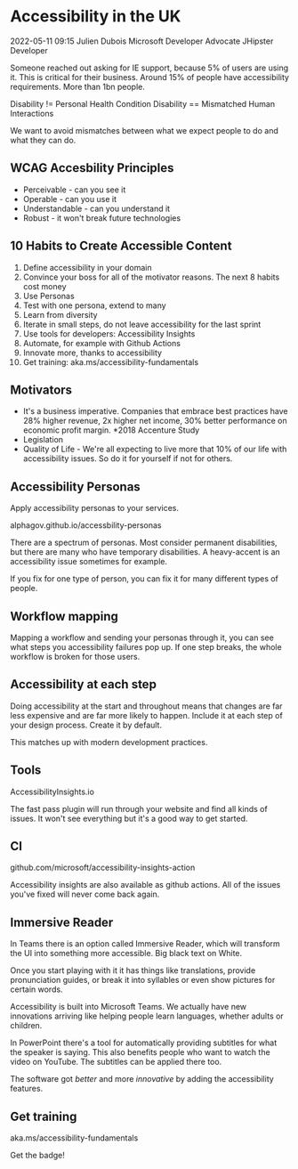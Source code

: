 # Accessibility in the UK

2022-05-11 09:15
Julien Dubois
Microsoft Developer Advocate
JHipster Developer

Someone reached out asking for IE support, because 5% of users are using it. This is critical for their business. Around 15% of people have accessibility requirements. More than 1bn people.

Disability != Personal Health Condition
Disability == Mismatched Human Interactions

We want to avoid mismatches between what we expect people to do and what they can do.

## WCAG Accesbility Principles

- Perceivable - can you see it
- Operable - can you use it
- Understandable - can you understand it
- Robust - it won't break future technologies

## 10 Habits to Create Accessible Content

1. Define accessibility in your domain
2. Convince your boss for all of the motivator reasons. The next 8 habits cost money
3. Use Personas
4. Test with one persona, extend to many
5. Learn from diversity
6. Iterate in small steps, do not leave accessibility for the last sprint
7. Use tools for developers: Accessibility Insights
8. Automate, for example with Github Actions
9. Innovate more, thanks to accessibility
10. Get training: aka.ms/accessibility-fundamentals

## Motivators

- It's a business imperative. Companies that embrace best practices have 28% higher revenue, 2x higher net income, 30% better performance on economic profit margin. *2018 Accenture Study
- Legislation
- Quality of Life - We're all expecting to live more that 10% of our life with accessibility issues. So do it for yourself if not for others.

## Accessibility Personas

Apply accessibility personas to your services.

alphagov.github.io/accessbility-personas

There are a spectrum of personas. Most consider permanent disabilities, but there are many who have temporary disabilities. A heavy-accent is an accessibility issue sometimes for example.

If you fix for one type of person, you can fix it for many different types of people.

## Workflow mapping

Mapping a workflow and sending your personas through it, you can see what steps you accessibility failures pop up. If one step breaks, the whole workflow is broken for those users.

## Accessibility at each step

Doing accessibility at the start and throughout means that changes are far less expensive and are far more likely to happen. Include it at each step of your design process. Create it by default.

This matches up with modern development practices.

## Tools

AccessibilityInsights.io

The fast pass plugin will run through your website and find all kinds of issues. It won't see everything but it's a good way to get started.

## CI

github.com/microsoft/accessibility-insights-action

Accessibility insights are also available as github actions. All of the issues you've fixed will never come back again.

## Immersive Reader

In Teams there is an option called Immersive Reader, which will transform the UI into something more accessible. Big black text on White.

Once you start playing with it it has things like translations, provide pronunciation guides, or break it into syllables or even show pictures for certain words.

Accessibility is built into Microsoft Teams. We actually have new innovations arriving like helping people learn languages, whether adults or children. 

In PowerPoint there's a tool for automatically providing subtitles for what the speaker is saying. This also benefits people who want to watch the video on YouTube. The subtitles can be applied there too.

The software got *better* and more *innovative* by adding the accessibility features.

## Get training

aka.ms/accessibility-fundamentals

Get the badge!